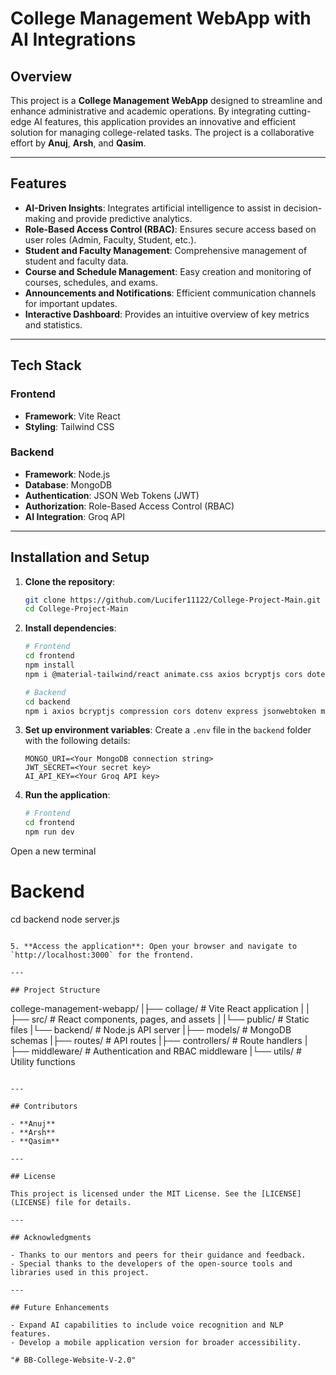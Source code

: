 # College Management WebApp with AI Integrations

## Overview

This project is a **College Management WebApp** designed to streamline and enhance administrative and academic operations. By integrating cutting-edge AI features, this application provides an innovative and efficient solution for managing college-related tasks. The project is a collaborative effort by **Anuj**, **Arsh**, and **Qasim**.

---

## Features

- **AI-Driven Insights**: Integrates artificial intelligence to assist in decision-making and provide predictive analytics.
- **Role-Based Access Control (RBAC)**: Ensures secure access based on user roles (Admin, Faculty, Student, etc.).
- **Student and Faculty Management**: Comprehensive management of student and faculty data.
- **Course and Schedule Management**: Easy creation and monitoring of courses, schedules, and exams.
- **Announcements and Notifications**: Efficient communication channels for important updates.
- **Interactive Dashboard**: Provides an intuitive overview of key metrics and statistics.

---

## Tech Stack

### Frontend

- **Framework**: Vite React
- **Styling**: Tailwind CSS

### Backend

- **Framework**: Node.js
- **Database**: MongoDB
- **Authentication**: JSON Web Tokens (JWT)
- **Authorization**: Role-Based Access Control (RBAC)
- **AI Integration**: Groq API

---

## Installation and Setup

1. **Clone the repository**:

   ```bash
   git clone https://github.com/Lucifer11122/College-Project-Main.git
   cd College-Project-Main
   ```

2. **Install dependencies**:

   ```bash
   # Frontend
   cd frontend
   npm install
   npm i @material-tailwind/react animate.css axios bcryptjs cors dotenv express groq-sdk jsonwebtoken lucide-react mongoose react react-dom react-router-dom recharts tailwind-scrollbar-hide

   # Backend
   cd backend
   npm i axios bcryptjs compression cors dotenv express jsonwebtoken mongoose
   ```

3. **Set up environment variables**: Create a `.env` file in the `backend` folder with the following details:

   ```env
   MONGO_URI=<Your MongoDB connection string>
   JWT_SECRET=<Your secret key>
   AI_API_KEY=<Your Groq API key>
   ```

4. **Run the application**:

   ```bash
   # Frontend
   cd frontend
   npm run dev
Open a new terminal
   # Backend
   cd backend
   node server.js
   ```

5. **Access the application**: Open your browser and navigate to `http://localhost:3000` for the frontend.

---

## Project Structure

```
college-management-webapp/
|├── collage/       # Vite React application
|   |├── src/          # React components, pages, and assets
|   |└── public/       # Static files
|└── backend/        # Node.js API server
    |├── models/       # MongoDB schemas
    |├── routes/       # API routes
    |├── controllers/  # Route handlers
    |├── middleware/   # Authentication and RBAC middleware
    |└── utils/        # Utility functions
```

---

## Contributors

- **Anuj**
- **Arsh**
- **Qasim**

---

## License

This project is licensed under the MIT License. See the [LICENSE](LICENSE) file for details.

---

## Acknowledgments

- Thanks to our mentors and peers for their guidance and feedback.
- Special thanks to the developers of the open-source tools and libraries used in this project.

---

## Future Enhancements

- Expand AI capabilities to include voice recognition and NLP features.
- Develop a mobile application version for broader accessibility.

"# BB-College-Website-V-2.0" 
